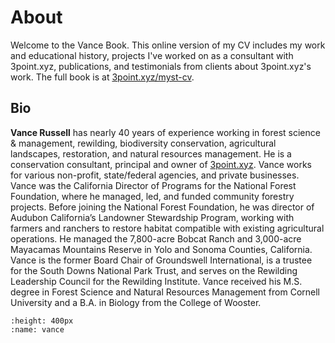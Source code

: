 # About
Welcome to the Vance Book. This online version of my CV includes my work and educational history, projects I've worked on as a consultant with 3point.xyz, publications, and testimonials from clients about 3point.xyz's work. The full book is at [3point.xyz/myst-cv](3point.xyz/myst-cv).

## Bio
**Vance Russell** has nearly 40 years of experience working in forest science & management, rewilding, biodiversity conservation, agricultural landscapes, restoration, and natural resources management. He is a conservation consultant, principal and owner of [3point.xyz](https://3point.xyz). Vance works for various non-profit, state/federal agencies, and private businesses. Vance was the California Director of Programs for the National Forest Foundation, where he managed, led, and funded community forestry projects. Before joining the National Forest Foundation, he was director of Audubon California’s Landowner Stewardship Program, working with farmers and ranchers to restore habitat compatible with existing agricultural operations. He managed the 7,800-acre Bobcat Ranch and 3,000-acre Mayacamas Mountains Reserve in Yolo and Sonoma Counties, California. Vance is the former Board Chair of Groundswell International, is a trustee for the South Downs National Park Trust, and serves on the Rewilding Leadership Council for the Rewilding Institute. Vance received his M.S. degree in Forest Science and Natural Resources Management from Cornell University and a B.A. in Biology from the College of Wooster.


```{image} ./images/vance.jpg
:height: 400px
:name: vance
```
